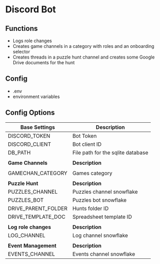 # Discord Bot

## Functions
- Logs role changes
- Creates game channels in a category with roles and an onboarding selector
- Creates threads in a puzzle hunt channel and creates some Google Drive documents for the hunt

## Config
  - .env
  - environment variables

## Config Options

| **Base Settings**    | **Description**                   |
|----------------------|-----------------------------------|
| DISCORD_TOKEN        | Bot Token                         |
| DISCORD_CLIENT       | Bot client ID                     |
| DB_PATH              | File path for the sqlite database |
|                      |                                   |
| **Game Channels**    | **Description**                   |
|                      |                                   |
| GAMECHAN_CATEGORY    | Games category                    |
|                      |                                   |
| **Puzzle Hunt**      | **Description**                   |
| PUZZLES_CHANNEL      | Puzzles channel snowflake         |
| PUZZLES_BOT          | Puzzles bot snowflake             |
| DRIVE_PARENT_FOLDER  | Hunts folder ID                   |
| DRIVE_TEMPLATE_DOC   | Spreadsheet template ID           |
|                      |                                   |
| **Log role changes** | **Description**                   |
| LOG_CHANNEL          | Log channel snowflake             |
|                      |                                   |
| **Event Management** | **Description**                   |
| EVENTS_CHANNEL       | Events channel snowflake          |
